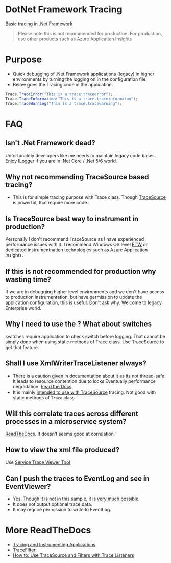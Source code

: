 # DotNet Framework Tracing
Basic tracing in .Net Framework

> Please note this is not recommended for production. For production, use other products such as Azure Application Insights 

# Purpose
- Quick debugging of .Net Framework applications (legacy) in higher environments by turning the logging on in the configuration file.
- Below goes the Tracing code in the application.

```csharp
Trace.TraceError("This is a trace.traceerror");
Trace.TraceInformation("This is a trace.traceinformaton");
Trace.TraceWarning("This is a trace.tracewarning"); 
```

# FAQ

## Isn't .Net Framework dead?
Unfortunately developers like me needs to maintain legacy code bases. Enjoy ILogger if you are in .Net Core / .Net 5/6 world.

## Why not recommending TraceSource based tracing?
- This is for simple tracing purpose with Trace class. Though [TraceSource](https://docs.microsoft.com/en-us/dotnet/api/system.diagnostics.tracesource?view=net-5.0) is powerful, that require more code. 

## Is TraceSource best way to instrument in production?
Personally I don't recommend TraceSource as I have experienced performance issues with it. I recommend Windows OS level [ETW](https://docs.microsoft.com/en-us/dotnet/framework/performance/etw-events) or dedicated instrumentnation technologies such as Azure Application Insights.

## If this is not recommended for production why wasting time?
If we are in debugging higher level environments and we don't have access to production instrumentation, but have permission to update the application configuration, this is useful.
Don't ask why. Welcome to legacy Enterprise world.

## Why I need to use the <filter>? What about switches
switches require application to check switch before logging. That cannot be simply done when using static methods of Trace class. Use TraceSource to get that feature.

## Shall I use XmlWriterTraceListener always?
- There is a caution given in documentation about it as its not thread-safe. It leads to resource contention due to locks Eventually performance degradation. [Read the Docs](https://docs.microsoft.com/en-us/dotnet/framework/wcf/diagnostics/tracing/configuring-tracing#configuring-trace-listeners-to-consume-traces)
- It is mainly [intended to use with TraceSource](https://docs.microsoft.com/en-us/dotnet/api/system.diagnostics.xmlwritertracelistener?view=net-5.0#remarks) tracing. Not good with static methods of `Trace` class  

## Will this correlate traces across different processes in a microservice system?
[ReadTheDocs](https://docs.microsoft.com/en-us/dotnet/framework/wcf/diagnostics/tracing/configuring-tracing#configuring-activity-tracing-and-propagation-for-correlation). It doesn't seems good at correlation.'

## How to view the xml file produced?
Use [Service Trace Viewer Tool](https://docs.microsoft.com/en-us/dotnet/framework/wcf/service-trace-viewer-tool-svctraceviewer-exe?redirectedfrom=MSDN)

## Can I push the traces to EventLog and see in EventViewer?
- Yes. Though it is not in this sample, it is [very much possible](https://docs.microsoft.com/en-us/dotnet/api/system.diagnostics.eventlogtracelistener?view=windowsdesktop-5.0).
- It does not output optional trace data.
- It may require permission to write to EventLog.

# More ReadTheDocs

- [Tracing and Instrumenting Applications](https://docs.microsoft.com/en-us/dotnet/framework/debug-trace-profile/tracing-and-instrumenting-applications)
- [TraceFilter](https://docs.microsoft.com/en-us/dotnet/api/system.diagnostics.tracefilter?view=net-5.0)
- [How to: Use TraceSource and Filters with Trace Listeners](https://docs.microsoft.com/en-us/dotnet/framework/debug-trace-profile/how-to-use-tracesource-and-filters-with-trace-listeners)
